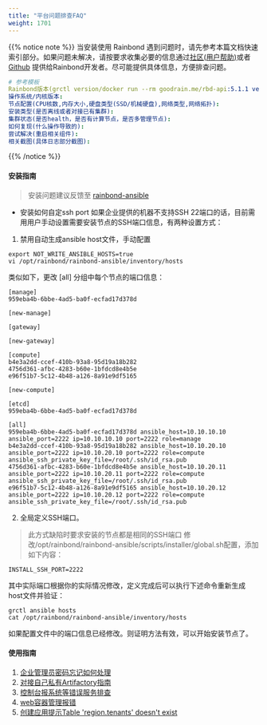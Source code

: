 ```yaml
---
title: "平台问题排查FAQ"
weight: 1701
---
```


{{% notice note %}}
当安装使用 Rainbond 遇到问题时，请先参考本篇文档快速索引部分。如果问题未解决，请按要求收集必要的信息通过[社区(用户帮助)](https://t.goodrain.com/)或者[Github](https://github.com/goodrain) 提供给Rainbond开发者。尽可能提供具体信息，方便排查问题。

```yaml
# 参考模板
Rainbond版本(grctl version/docker run --rm goodrain.me/rbd-api:5.1.1 version):
操作系统/内核版本:
节点配置(CPU核数,内存大小,硬盘类型(SSD/机械硬盘),网络类型,网络拓扑):
安装类型(是否离线或者对接已有集群):
集群状态(是否health，是否有计算节点，是否多管理节点):
如何复现(什么操作导致的):
尝试解决(重启相关组件): 
相关截图(具体日志部分截图):
```
{{% /notice %}}

#### 安装指南

> 安装问题建议反馈至 [rainbond-ansible](https://github.com/goodrain/rainbond-ansible.git)

* 安装如何自定ssh port
如果企业提供的机器不支持SSH 22端口的话，目前需用用户手动设置需要安装节点的SSH端口信息，有两种设置方式：
1. 禁用自动生成ansible host文件，手动配置
```
export NOT_WRITE_ANSIBLE_HOSTS=true
vi /opt/rainbond/rainbond-ansible/inventory/hosts
```
类似如下，更改 [all] 分组中每个节点的端口信息：
```
[manage]
959eba4b-6bbe-4ad5-ba0f-ecfad17d378d

[new-manage]

[gateway]

[new-gateway]

[compute]
b4e3a2dd-ccef-410b-93a8-95d19a18b282
4756d361-afbc-4283-b60e-1bfdcd8e4b5e
e96f51b7-5c12-4b48-a126-8a91e9df5165

[new-compute]

[etcd]
959eba4b-6bbe-4ad5-ba0f-ecfad17d378d

[all]
959eba4b-6bbe-4ad5-ba0f-ecfad17d378d ansible_host=10.10.10.10 ansible_port=2222 ip=10.10.10.10 port=2222 role=manage
b4e3a2dd-ccef-410b-93a8-95d19a18b282 ansible_host=10.10.20.10 ansible_port=2222 ip=10.10.20.10 port=2222 role=compute ansible_ssh_private_key_file=/root/.ssh/id_rsa.pub
4756d361-afbc-4283-b60e-1bfdcd8e4b5e ansible_host=10.10.20.11 ansible_port=2222 ip=10.10.20.11 port=2222 role=compute ansible_ssh_private_key_file=/root/.ssh/id_rsa.pub
e96f51b7-5c12-4b48-a126-8a91e9df5165 ansible_host=10.10.20.12 ansible_port=2222 ip=10.10.20.12 port=2222 role=compute ansible_ssh_private_key_file=/root/.ssh/id_rsa.pub
```

2. 全局定义SSH端口。
> 此方式缺陷时要求安装的节点都是相同的SSH端口
 修改/opt/rainbond/rainbond-ansible/scripts/installer/global.sh配置，添加如下内容：
 ```
 INSTALL_SSH_PORT=2222
 ```
 其中实际端口根据你的实际情况修改，定义完成后可以执行下述命令重新生成host文件并验证：
 ```
 grctl ansible hosts
 cat /opt/rainbond/rainbond-ansible/inventory/hosts
 ```
 如果配置文件中的端口信息已经修改。则证明方法有效，可以开始安装节点了。
 

#### 使用指南

1. [企业管理员密码忘记如何处理](/user-operations/op-guide/reset_enterprise_password/)
2. [对接自己私有Artifactory指南](/user-operations/op-guide/op-repo/)
3. [控制台报系统等错误服务排查](/user-operations/op-guide/console_error/)
4. [web容器管理报错](/user-operations/op-guide/error_dialing_backend/)
5. [创建应用提示Table 'region.tenants' doesn't exist](/user-operations/op-guide/table_region_tenants_not_exist/)
